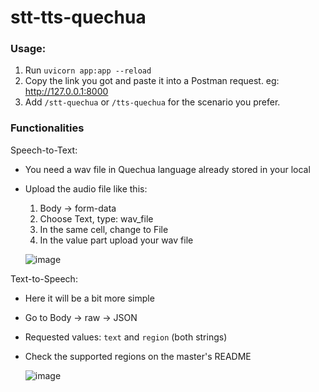 # stt-tts-quechua

### Usage: 
1. Run ```uvicorn app:app --reload```
2. Copy the link you got and paste it into a Postman request. eg: http://127.0.0.1:8000
3. Add `/stt-quechua` or `/tts-quechua` for the scenario you prefer.


 ### Functionalities
 Speech-to-Text:
 - You need a wav file in Quechua language already stored in your local
 - Upload the audio file like this:
      1. Body -> form-data
      2. Choose Text, type: wav_file
      3. In the same cell, change to File
      4. In the value part upload your wav file
         
   ![image](https://github.com/pollitoconpapass/stt-tts-quechua/assets/90667035/ddbc9e71-6813-41e1-b877-24d675e13e1a)


Text-to-Speech:
- Here it will be a bit more simple
- Go to Body -> raw -> JSON
- Requested values: `text` and `region` (both strings)
- Check the supported regions on the master's README

  ![image](https://github.com/pollitoconpapass/stt-tts-quechua/assets/90667035/6f2e174c-0d3b-4503-8755-50725a0140fa)
